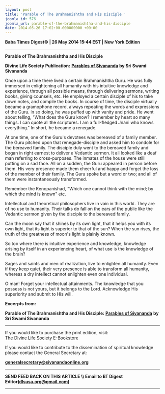 ```yaml
---
layout: post
title: 'Parable of The Brahmanishtha and His Disciple '
joomla_id: 576
joomla_url: parable-of-the-brahmanishtha-and-his-disciple
date: 2014-05-26 17:02:00.000000000 +00:00
---
```

  






**Baba Times Digest© | 26 May 2014 15:44 EST | New York Edition**



* * *
 **Parable of The Brahmanishtha and His Disciple**



**Divine Life Society Publication:** [**Parables of Sivananda**](http://www.dlshq.org/download/parables.htm#_VPID_34) **by Sri Swami Sivananda**

Once upon a time there lived a certain Brahmanishtha Guru. He was fully immersed in enlightening all humanity with his intuitive knowledge and experience, through all possible means, through delivering sermons, writing books, giving counsels, etc. He employed a certain disciple of his to take down notes, and compile the books. In course of time, the disciple virtually became a gramophone record, always repeating the words and expressions of the Guru. In so doing, he was puffed up with vanity and pride. He went about telling, "What does the Guru know? I remember by heart so many things. I can quote all the scriptures. I am a full-fledged Jnani who knows everything." In short, he became a renegade.

At one time, one of the Guru's devotees was bereaved of a family member. The Guru pitched upon that renegade-disciple and asked him to condole for the bereaved family. The disciple duly went to the bereaved family and began in right earnest to deliver a Vedantic sermon. It all looked like a deaf man referring to cross-purposes. The inmates of the house were still putting on a sad face. All on a sudden, the Guru appeared in person before them. His very presence made them cheerful and happy and forget the loss of the member of their family. The Guru spoke but a word or two; and all of them were instantaneously transformed.

Remember the Kenopanishad, "Which one cannot think with the mind; by which the mind is known" etc.

Intellectual and theoretical philosophers live in vain in this world. They are of no use to humanity. Their talks do fall on the ears of the public like the Vedantic sermon given by the disciple to the bereaved family.

Can the moon say that it shines by its own light, that it helps you with its own light, that its light is superior to that of the sun? When the sun rises, the truth of the greatness of moon's light is plainly known.

So too where there is intuitive experience and knowledge, knowledge arising by itself in an experiencing heart, of what use is the knowledge of the brain?

Sages and saints and men of realization, live to enlighten all humanity. Even if they keep quiet, their very presence is able to transform all humanity, whereas a dry intellect cannot enlighten even one individual.

O man! Forget your intellectual attainments. The knowledge that you possess is not yours, but it belongs to the Lord. Acknowledge His superiority and submit to His will.

**Excerpts from:**

**Parable of The Brahmanishtha and His Disciple:** [**Parables of Sivananda**](http://www.dlshq.org/download/parables.htm#_VPID_34) **by Sri Swami Sivananda**



* * *  












If you would like to purchase the print edition, visit:   
[The Divine Life Society E-Bookstore](http://www.dlshq.org/download/download.htm)

If you would like to contribute to the dissemination of spiritual knowledge please contact the General Secretary at:

[**generalsecretary@sivanandaonline.org**](mailto:generalsecretary@sivanandaonline.org?subject=Contribution%20to%20Dissemination%20of%20Spiritual%20Knowledge)

* * *

**SEND FEED BACK ON THIS ARTICLE \\\ Email to BT Digest Editor[](mailto:dlsusa.org@gmail.com?subject=DLS%20Posts)(dlsusa.org@gmail.com)**

* * *

  

